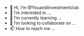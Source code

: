 - 👋 Hi, I’m @Youandiinvestmentclub
- 👀 I’m interested in ...
- 🌱 I’m currently learning ...
- 💞️ I’m looking to collaborate on ...
- 📫 How to reach me ...

<!---
Youandiinvestmentclub/Youandiinvestmentclub is a ✨ special ✨ repository because its `README.md` (this file) appears on your GitHub profile.
You can click the Preview link to take a look at your changes.
--->
